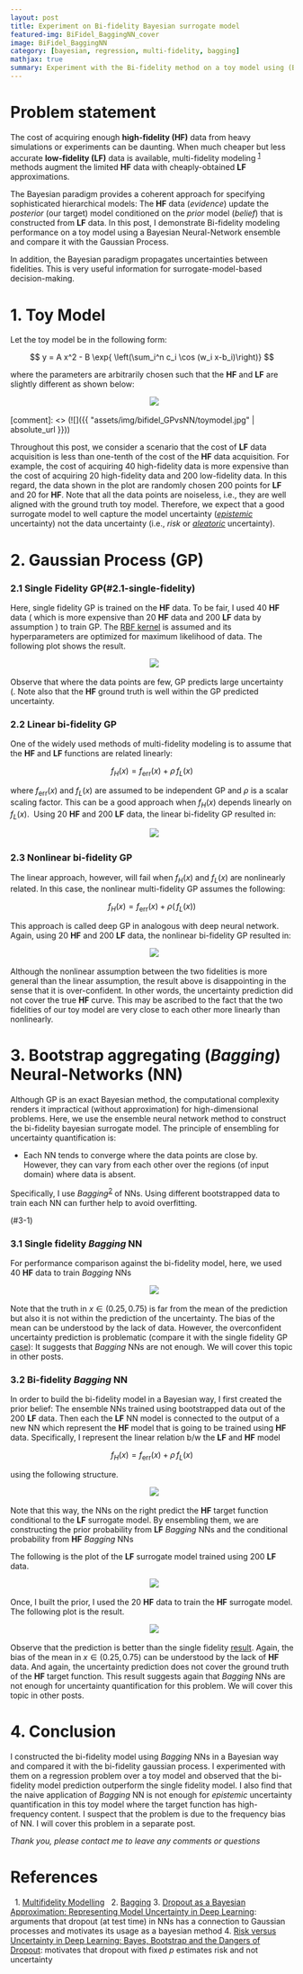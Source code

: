 ```yaml
---
layout: post
title: Experiment on Bi-fidelity Bayesian surrogate model
featured-img: BiFidel_BaggingNN_cover
image: BiFidel_BaggingNN
category: [bayesian, regression, multi-fidelity, bagging]
mathjax: true
summary: Experiment with the Bi-fidelity method on a toy model using (Bayesian) Bootstrap aggregating Neural Network and compare it with Gaussian Process
---
```



# Problem statement
The cost of acquiring enough **high-fidelity (HF)** data from heavy simulations or experiments can be daunting. When much cheaper but less accurate **low-fidelity (LF)** data is available, multi-fidelity modeling <sup>[1](https://mlatcl.github.io/mlphysical/lectures/05-02-multifidelity.html)</sup> methods augment the limited **HF** data with cheaply-obtained **LF** approximations.

The Bayesian paradigm provides a coherent approach for specifying sophisticated hierarchical models: The **HF** data (*evidence*) update the *posterior* (our target) model conditioned on the *prior* model (*belief*) that is constructed from **LF** data. In this post, I demonstrate Bi-fidelity modeling performance on a toy model using a Bayesian Neural-Network ensemble and compare it with the Gaussian Process. 

In addition, the Bayesian paradigm propagates uncertainties between fidelities. This is very useful information for surrogate-model-based decision-making.



# 1. Toy Model

Let the toy model be in the following form:

$$ y = A x^2 - B \exp{ \left(\sum_i^n c_i \cos (w_i x-b_i)\right)} $$

where the parameters are arbitrarily chosen such that the **HF** and **LF** are slightly different as shown below:
<p align="center">
  <img src="https://kilean20.github.io/assets/img/bifidel_GPvsNN/toymodel.jpg" />
</p>
[comment]: <> (![]({{ "assets/img/bifidel_GPvsNN/toymodel.jpg" | absolute_url }}))


Throughout this post, we consider a scenario that the cost of **LF** data acquisition is less than one-tenth of the cost of the **HF** data acquisition. For example, the cost of acquiring 40 high-fidelity data is more expensive than the cost of acquiring 20 high-fidelity data and 200 low-fidelity data. In this regard, the data shown in the plot are randomly chosen 200 points for **LF** and 20 for **HF**. Note that all the data points are noiseless, i.e., they are well aligned with the ground truth toy model. Therefore, we expect that a good surrogate model to well capture the model uncertainty ([*epistemic*](https://link.springer.com/article/10.1007/s10994-021-05946-3) uncertainty) not the data uncertainty (i.e., *risk* or [*aleatoric*](https://link.springer.com/article/10.1007/s10994-021-05946-3) uncertainty).


# 2. Gaussian Process (GP)



### 2.1 Single Fidelity GP(#2.1-single-fidelity)

Here, single fidelity GP is trained on the **HF** data. To be fair, I used 40 **HF** data ( which is more expensive than 20 **HF** data and 200 **LF** data by assumption ) to train GP. The [RBF kernel](https://en.wikipedia.org/wiki/Radial_basis_function_kernel) is assumed and its hyperparameters are optimized for maximum likelihood of data. The following plot shows the result.
<p align="center">
  <img src="https://kilean20.github.io/assets/img/bifidel_GPvsNN/high-fidelity-GP.jpg" />
</p>

Observe that where the data points are few, GP predicts large uncertainty (. Note also that the **HF** ground truth is well within the GP predicted uncertainty.


### 2.2 Linear bi-fidelity GP

One of the widely used methods of multi-fidelity modeling is to assume that the **HF** and **LF** functions are related linearly:

$$
f_H(x) = f_{\text{err}}(x) + \rho \,f_L(x)
$$

where $f_{\text{err}}(x)$ and $f_L(x)$ are assumed to be independent GP and $\rho$ is a scalar scaling factor. This can be a good approach when $f_H(x)$ depends linearly on $f_L(x)$.  Using 20 **HF** and 200 **LF** data, the linear bi-fidelity GP resulted in:
<p align="center">
  <img src="https://kilean20.github.io/assets/img/bifidel_GPvsNN/linear-bi-fidelity-GP.jpg" />
</p>


### 2.3 Nonlinear bi-fidelity GP

The linear approach, however, will fail when $f_H(x)$ and $f_L(x)$ are nonlinearly related. In this case, the nonlinear multi-fidelity GP assumes the following:

$$
f_H(x) = f_{\text{err}}(x) + \rho (\,f_L(x) )
$$

This approach is called deep GP in analogous with deep neural network. Again, using 20 **HF** and 200 **LF** data, the nonlinear bi-fidelity GP resulted in:

<p align="center">
  <img src="https://kilean20.github.io/assets/img/bifidel_GPvsNN/nonlinear-bi-fidelity-GP.jpg" />
</p>

Although the nonlinear assumption between the two fidelities is more general than the linear assumption, the result above is disappointing in the sense that it is over-confident. In other words, the uncertainty prediction did not cover the true **HF** curve. This may be ascribed to the fact that the two fidelities of our toy model are very close to each other more linearly than nonlinearly. 


# 3. Bootstrap aggregating (*Bagging*) Neural-Networks (NN)

Although GP is an exact Bayesian method, the computational complexity renders it impractical (without approximation) for high-dimensional problems. Here, we use the ensemble neural network method to construct the bi-fidelity bayesian surrogate model. 
The principle of ensembling for uncertainty quantification is:

* Each NN tends to converge where the data points are close by. However, they can vary from each other over the regions (of input domain) where data is absent.

Specifically, I use *Bagging*<sup>[2](https://www.stat.berkeley.edu/~breiman/bagging.pdf)</sup> of NNs. Using different bootstrapped data to train each NN can further help to avoid overfitting. 


(#3-1)
### 3.1 Single fidelity *Bagging* NN

For performance comparison against the bi-fidelity model, here, we used 40 **HF** data to train *Bagging* NNs
<p align="center">
  <img src="https://kilean20.github.io/assets/img/bifidel_GPvsNN/high-fidelity-baggingNN.jpg" />
</p>

Note that the truth in $x\in(0.25,0.75)$ is far from the mean of the prediction but also it is not within the prediction of the uncertainty. The bias of the mean can be understood by the lack of data. However, the overconfident uncertainty prediction is problematic (compare it with the single fidelity GP [case](#2.1-single-fidelity)): It suggests that *Bagging* NNs are not enough. We will cover this topic in other posts. 
 
 
### 3.2 Bi-fidelity *Bagging* NN

In order to build the bi-fidelity model in a Bayesian way, I first created the prior belief: The ensemble NNs trained using bootstrapped data out of the 200 **LF** data. Then each the **LF** NN model is connected to the output of a new NN which represent the **HF** model that is going to be trained using **HF** data. Specifically, I represent the linear relation b/w the **LF** and **HF** model 

$$
f_H(x) = f_{\text{err}}(x) + \rho \,f_L(x)
$$

using the following structure.


<p align="center">
  <img src="https://kilean20.github.io/assets/img/bifidel_GPvsNN/BiFidel_BaggingNN.png" />
</p>


Note that this way, the NNs on the right predict the **HF** target function conditional to the **LF** surrogate model. By ensembling them, we are constructing the prior probability from **LF** *Bagging* NNs and the conditional probability from **HF** *Bagging* NNs  

The following is the plot of the **LF** surrogate model trained using 200 **LF** data.

<p align="center">
  <img src="https://kilean20.github.io/assets/img/bifidel_GPvsNN/low-fidelity-baggingNN.jpg" />
</p>


Once, I built the prior, I used the 20 **HF** data to train the **HF** surrogate model. The following plot is the result.

<p align="center">
  <img src="https://kilean20.github.io/assets/img/bifidel_GPvsNN/linear-bi-fidelity-baggingNN.jpg" />
</p>

Observe that the prediction is better than the single fidelity [result](#3-1). Again, the bias of the mean in $x\in(0.25,0.75)$ can be understood by the lack of **HF** data. And again, the uncertainty prediction does not cover the ground truth of the **HF** target function. This result suggests again that *Bagging* NNs are not enough for uncertainty quantification for this problem. We will cover this topic in other posts. 


# 4. Conclusion

I constructed the bi-fidelity model using *Bagging* NNs in a Bayesian way and compared it with the bi-fidelity gaussian process. I experimented with them on a regression problem over a toy model and observed that the bi-fidelity model prediction outperform the single fidelity model. I also find that the naive application of *Bagging* NN is not enough for *epistemic* uncertainty quantification in this toy model where the target function has high-frequency content. I suspect that the problem is due to the frequency bias of NN. I will cover this problem in a separate post. 


*Thank you, please contact me to leave any comments or questions*


# References

  1. [Multifidelity Modelling](https://mlatcl.github.io/mlphysical/lectures/05-02-multifidelity.html)
  2. [Bagging](https://www.stat.berkeley.edu/~breiman/bagging.pdf) 
  3. [Dropout as a Bayesian Approximation: Representing Model Uncertainty in Deep Learning](https://arxiv.org/pdf/1506.02142.pdf): arguments that dropout (at test time) in NNs has a connection to Gaussian processes and motivates its usage as a bayesian method
  4. [Risk versus Uncertainty in Deep Learning: Bayes, Bootstrap and the Dangers of Dropout](http://bayesiandeeplearning.org/2016/papers/BDL_4.pdf): motivates that dropout with fixed $p$ estimates risk and not uncertainty
